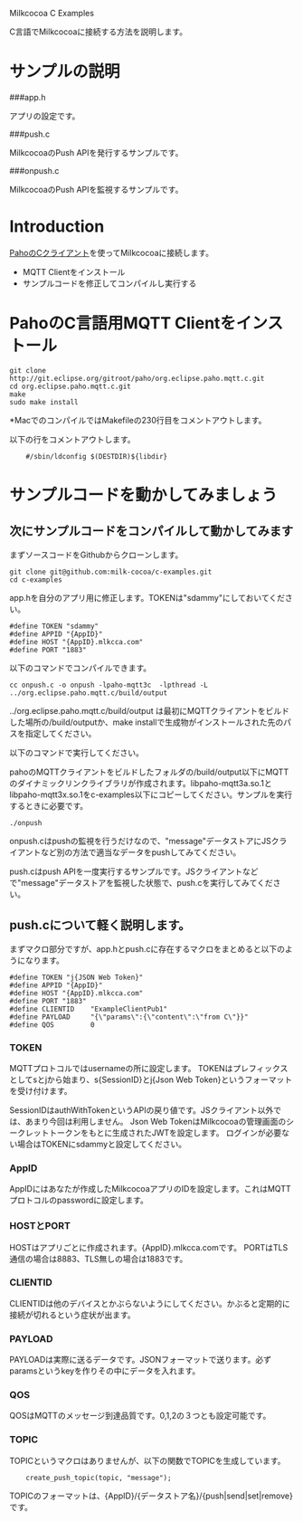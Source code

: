 Milkcocoa C Examples

C言語でMilkcocoaに接続する方法を説明します。

# サンプルの説明

###app.h

アプリの設定です。

###push.c

MilkcocoaのPush APIを発行するサンプルです。

###onpush.c

MilkcocoaのPush APIを監視するサンプルです。


# Introduction

[PahoのCクライアント](https://eclipse.org/paho/clients/c/)を使ってMilkcocoaに接続します。

- MQTT Clientをインストール
- サンプルコードを修正してコンパイルし実行する

# PahoのC言語用MQTT Clientをインストール

```
git clone http://git.eclipse.org/gitroot/paho/org.eclipse.paho.mqtt.c.git
cd org.eclipse.paho.mqtt.c.git
make
sudo make install
```

*MacでのコンパイルではMakefileの230行目をコメントアウトします。

以下の行をコメントアウトします。

```
	#/sbin/ldconfig $(DESTDIR)${libdir}
```

# サンプルコードを動かしてみましょう

## 次にサンプルコードをコンパイルして動かしてみます

まずソースコードをGithubからクローンします。

```
git clone git@github.com:milk-cocoa/c-examples.git
cd c-examples
```

app.hを自分のアプリ用に修正します。TOKENは"sdammy"にしておいてください。

```
#define TOKEN "sdammy"
#define APPID "{AppID}"
#define HOST "{AppID}.mlkcca.com"
#define PORT "1883"
```

以下のコマンドでコンパイルできます。

```
cc onpush.c -o onpush -lpaho-mqtt3c  -lpthread -L ../org.eclipse.paho.mqtt.c/build/output
```

../org.eclipse.paho.mqtt.c/build/output
は最初にMQTTクライアントをビルドした場所の/build/outputか、make installで生成物がインストールされた先のパスを指定してください。


以下のコマンドで実行してください。

pahoのMQTTクライアントをビルドしたフォルダの/build/output以下にMQTTのダイナミックリンクライブラリが作成されます。libpaho-mqtt3a.so.1とlibpaho-mqtt3x.so.1をc-examples以下にコピーしてください。サンプルを実行するときに必要です。

```
./onpush
```




onpush.cはpushの監視を行うだけなので、"message"データストアにJSクライアントなど別の方法で適当なデータをpushしてみてください。

push.cはpush APIを一度実行するサンプルです。JSクライアントなどで"message"データストアを監視した状態で、push.cを実行してみてください。

## push.cについて軽く説明します。

まずマクロ部分ですが、app.hとpush.cに存在するマクロをまとめると以下のようになります。

```
#define TOKEN "j{JSON Web Token}"
#define APPID "{AppID}"
#define HOST "{AppID}.mlkcca.com"
#define PORT "1883"
#define CLIENTID    "ExampleClientPub1"
#define PAYLOAD     "{\"params\":{\"content\":\"from C\"}}"
#define QOS         0
```

### TOKEN

MQTTプロトコルではusernameの所に設定します。
TOKENはプレフィックスとしてsとjから始まり、s{SessionID}とj{Json Web Token}というフォーマットを受け付けます。

SessionIDはauthWithTokenというAPIの戻り値です。JSクライアント以外では、あまり今回は利用しません。
Json Web TokenはMilkcocoaの管理画面のシークレットトークンをもとに生成されたJWTを設定します。
ログインが必要ない場合はTOKENにsdammyと設定してください。

### AppID

AppIDにはあなたが作成したMilkcocoaアプリのIDを設定します。これはMQTTプロトコルのpasswordに設定します。


### HOSTとPORT

HOSTはアプリごとに作成されます。{AppID}.mlkcca.comです。
PORTはTLS通信の場合は8883、TLS無しの場合は1883です。

### CLIENTID

CLIENTIDは他のデバイスとかぶらないようにしてください。かぶると定期的に接続が切れるという症状が出ます。

### PAYLOAD

PAYLOADは実際に送るデータです。JSONフォーマットで送ります。必ずparamsというkeyを作りその中にデータを入れます。

### QOS

QOSはMQTTのメッセージ到達品質です。0,1,2の３つとも設定可能です。

### TOPIC

TOPICというマクロはありませんが、以下の関数でTOPICを生成しています。

```
    create_push_topic(topic, "message");
```

TOPICのフォーマットは、{AppID}/{データストア名}/{push|send|set|remove}です。

